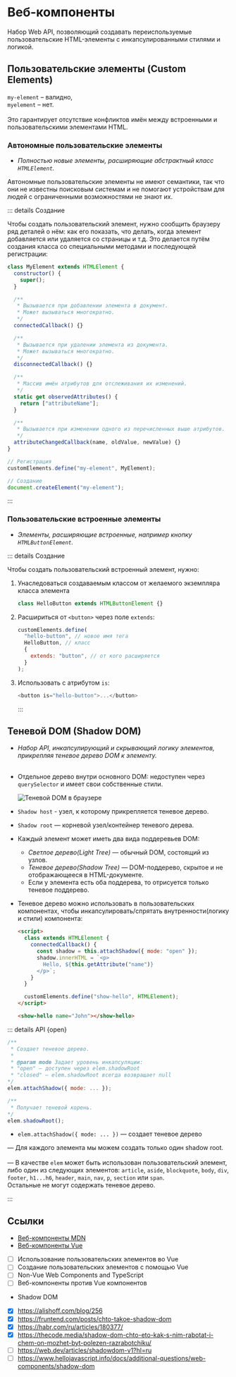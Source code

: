 <script setup>
import Alert from '../../.vitepress/components/Alert.vue';
</script>

# Веб-компоненты

Набор Web API, позволяющий создавать переиспользуемые пользовательские HTML-элементы с инкапсулированными стилями и логикой.

## Пользовательские элементы (Custom Elements)

<Alert title="Имя пользовательского элемента должно содержать дефис">
<code>my-element</code> – валидно,<br><code>myelement</code> – нет.<br><br>
Это гарантирует отсутствие конфликтов имён между встроенными и пользовательскими элементами HTML.
</Alert>

### Автономные пользовательские элементы

- _Полностью новые элементы, расширяющие абстрактный класс `HTMLElement`._

<Alert title="Отсутствует семантика" type="warning">
Автономные пользовательские элементы не имеют семантики, так что они не известны поисковым системам и не помогают устройствам для людей с ограниченными возможностями не знают их.
</Alert>

::: details Создание

Чтобы создать пользовательский элемент, нужно сообщить браузеру ряд деталей о нём: как его показать, что делать, когда элемент добавляется или удаляется со страницы и т.д. Это делается путём создания класса со специальными методами и последующей регистрации:

```javascript
class MyElement extends HTMLElement {
  constructor() {
    super();
  }

  /**
   * Вызывается при добавлении элемента в документ.
   * Может вызываться многократно.
   */
  connectedCallback() {}

  /**
   * Вызывается при удалении элемента из документа.
   * Может вызываться многократно.
   */
  disconnectedCallback() {}

  /**
   * Массив имён атрибутов для отслеживания их изменений.
   */
  static get observedAttributes() {
    return ["attributeName"];
  }

  /**
   * Вызывается при изменении одного из перечисленных выше атрибутов.
   */
  attributeChangedCallback(name, oldValue, newValue) {}
}

// Регистрация
customElements.define("my-element", MyElement);

// Создание
document.createElement("my-element");
```

:::

### Пользовательские встроенные элементы

- _Элементы, расширяющие встроенные, например кнопку `HTMLButtonElement`._

::: details Создание

Чтобы создать пользовательский встроенный элемент, нужно:

1. Унаследоваться создаваемым классом от желаемого экземпляра класса элемента

   ```javascript
   class HelloButton extends HTMLButtonElement {}
   ```

2. Расшириться от `<button>` через поле `extends`:

   ```javascript
   customElements.define(
     "hello-button", // новое имя тега
     HelloButton, // класс
     {
       extends: "button", // от кого расширяется
     }
   );
   ```

3. Использовать с атрибутом `is`:

   ```javascript
   <button is="hello-button">...</button>
   ```

   :::

## Теневой DOM (Shadow DOM)

- _Набор API, инкапсулирующий и скрывающий логику элементов, прикрепляя теневое дерево DOM к элементу._<br><br>

- Отдельное дерево внутри основного DOM: недоступен через `querySelector` и имеет свои собственные стили.

  ![Теневой DOM в браузере](https://learn.javascript.ru/article/shadow-dom/shadow-dom-range@2x.png)

- `Shadow host` - узел, к которому прикрепляется теневое дерево.
- `Shadow root` — корневой узел/контейнер теневого дерева.

- Каждый элемент может иметь два вида поддеревьев DOM:
  - _Светлое дерево(Light Tree)_ — обычный DOM, состоящий из узлов.
  - _Теневое дерево(Shadow Tree)_ — DOM-поддерево, скрытое и не отображающееся в HTML-документе.
  - Если у элемента есть оба поддерева, то отрисуется только теневое поддерево.
- Теневое дерево можно использовать в пользовательских компонентах, чтобы инкапсулировать/спрятать внутренности(логику и стили) компонента:

  ```html
  <script>
    class extends HTMLElement {
      connectedCallback() {
        const shadow = this.attachShadow({ mode: "open" });
        shadow.innerHTML = `<p>
          Hello, ${this.getAttribute("name")}
        </p>`;
      }
    }

    customElements.define("show-hello", HTMLElement);
  </script>

  <show-hello name="John"></show-hello>
  ```

::: details API {open}

```javascript
/**
 * Создает теневое дерево.
 *
 * @param mode Задает уровень инкапсуляции:
 * "open" — доступен через elem.shadowRoot
 * "closed" — elem.shadowRoot всегда возвращает null
*/
elem.attachShadow({ mode: ... });

/**
 * Получает теневой корень.
*/
elem.shadowRoot();
```

- `elem.attachShadow({ mode: ... })` — создает теневое дерево

<Alert title="Ограничения" type="warning">

— Для каждого элемента мы можем создать только один shadow root.<br><br>
— В качестве <code>elem</code> может быть использован пользовательский элемент, либо один из следующих элементов: <code>article</code>, <code>aside</code>, <code>blockquote</code>, <code>body</code>, <code>div</code>, <code>footer</code>, <code>h1...h6</code>, <code>header</code>, <code>main</code>, <code>nav</code>, <code>p</code>, <code>section</code> или <code>span</code>.<br>Остальные не могут содержать теневое дерево.

</Alert>

:::

## Ссылки

- [Веб-компоненты MDN](https://developer.mozilla.org/ru/docs/Web/API/Web_components)
- [Веб-компоненты Vue](https://ru.vuejs.org/guide/extras/web-components.html)
- [ ] Использование пользовательских элементов во Vue
- [ ] Создание пользовательских элементов с помощью Vue
- [ ] Non-Vue Web Components and TypeScript
- [ ] Веб-компоненты против Vue компонентов
- Shadow DOM
- [x] https://alishoff.com/blog/256
- [x] https://fruntend.com/posts/chto-takoe-shadow-dom
- [x] https://habr.com/ru/articles/180377/
- [x] https://thecode.media/shadow-dom-chto-eto-kak-s-nim-rabotat-i-chem-on-mozhet-byt-polezen-razrabotchiku/
- [ ] https://web.dev/articles/shadowdom-v1?hl=ru
- [ ] https://www.hellojavascript.info/docs/additional-questions/web-components/shadow-dom

```

```
